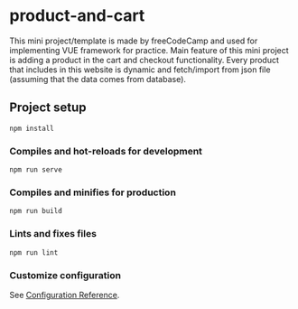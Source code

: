 # product-and-cart

This mini project/template is made by freeCodeCamp and used for implementing VUE framework for practice. Main feature of this mini project is adding a product in the cart and checkout functionality. Every product that includes in this website is dynamic and fetch/import from json file (assuming that the data comes from database).

## Project setup
```
npm install
```

### Compiles and hot-reloads for development
```
npm run serve
```

### Compiles and minifies for production
```
npm run build
```

### Lints and fixes files
```
npm run lint
```

### Customize configuration
See [Configuration Reference](https://cli.vuejs.org/config/).
